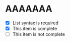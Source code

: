 # AAAAAAA


- [x] List syntax is required
- [x] This item is complete
- [ ] This item is not complete
